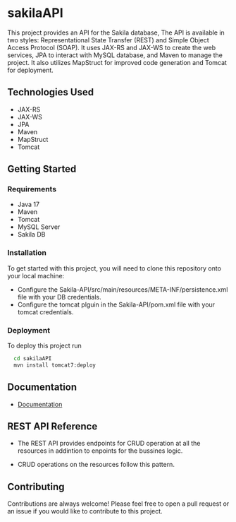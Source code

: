 # sakilaAPI
This project provides an API for the Sakila database,  The API is available in two styles: Representational State Transfer (REST) and Simple Object Access Protocol (SOAP). It uses JAX-RS and JAX-WS to create the web services, JPA to interact with MySQL database, and Maven to manage the project. It also utilizes MapStruct for improved code generation and Tomcat for deployment.


## Technologies Used

- JAX-RS
- JAX-WS
- JPA
- Maven
- MapStruct
- Tomcat
## Getting Started


### Requirements

- Java 17
- Maven
- Tomcat
- MySQL Server
- Sakila DB


### Installation

To get started with this project, you will need to clone this repository onto your local machine:

- Configure the Sakila-API/src/main/resources/META-INF/persistence.xml file with your DB credentials.
- Configure the tomcat plguin in the Sakila-API/pom.xml file with your tomcat credentials.


### Deployment

To deploy this project run

```bash
  cd sakilaAPI
  mvn install tomcat7:deploy
```


## Documentation

- [Documentation](https://documenter.getpostman.com/view/18968433/2s93Y3ug3i)

## REST API Reference

- The REST API provides endpoints for CRUD operation at all the resources in addintion to enpoints for the bussines logic.

- CRUD operations on the resources follow this pattern.

## Contributing

Contributions are always welcome! Please feel free to open a pull request or an issue if you would like to contribute to this project.